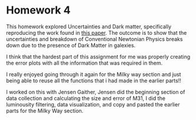 # Homework 4

This homework explored Uncertainties and Dark matter, specifically reproducing the work found in [this paper](https://academic.oup.com/pasj/article/67/4/75/1536635). The outcome is to show that the uncertainties and breakdown of Conventional Newtonian Physics breaks down due to the presence of Dark Matter in galexies.

I think that the hardest part of this assignment for me was properly creating the error plots with all the information that was required in them. 

I really enjoyed going through it again for the Milky way section and just being able to reuse all the functions that i had made in the earlier parts!!

I worked on this with Jensen Gaither, Jensen did the beginning section of data collection and calculating the size and error of M31, I did the luminousity filtering, data visualization, and copy and pasted the earlier parts for the Milky Way section. 

